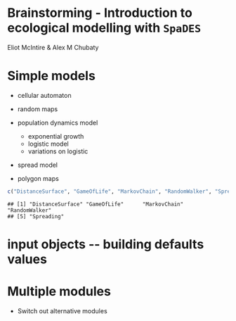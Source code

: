 # Brainstorming - Introduction to ecological modelling with `SpaDES`
Eliot McIntire & Alex M Chubaty  


# Simple models

  - cellular automaton
  - random maps
  - population dynamics model
  
      - exponential growth
      - logistic model
      - variations on logistic
      
  - spread model
  - polygon maps
  
  

```r
c("DistanceSurface", "GameOfLife", "MarkovChain", "RandomWalker", "Spreading")
```

```
## [1] "DistanceSurface" "GameOfLife"      "MarkovChain"     "RandomWalker"   
## [5] "Spreading"
```

  
# input objects -- building defaults values

# Multiple modules

  - Switch out alternative modules



